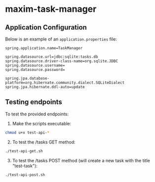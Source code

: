 # maxim-task-manager

## Application Configuration

Below is an example of an `application.properties` file:

```properties
spring.application.name=TaskManager

spring.datasource.url=jdbc:sqlite:tasks.db
spring.datasource.driver-class-name=org.sqlite.JDBC
spring.datasource.username=
spring.datasource.password=

spring.jpa.database-platform=org.hibernate.community.dialect.SQLiteDialect
spring.jpa.hibernate.ddl-auto=update
```

## Testing endpoints

To test the provided endpoints:
1. Make the scripts executable:
```bash
chmod u+x test-api-*
```
2. To test the /tasks GET method:
```bash
./test-api-get.sh
```
3. To test the /tasks POST method (will create a new task with the title "test-task"):
```bash
./test-api-post.sh
```
